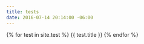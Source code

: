```yaml
---
title: tests
date: 2016-07-14 20:14:00 -06:00
---
```


{% for test in site.test %}
{{ test.title }}
{% endfor %}